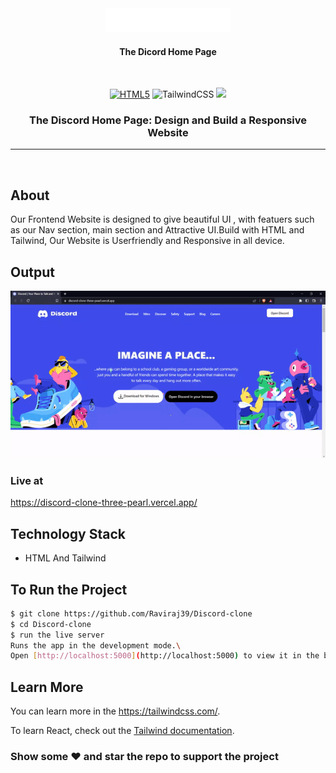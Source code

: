 <div align="center">
<img src="./assets/images/logo.png" width=200px/>
<h4>The Dicord Home Page</h4>
<br>

[![HTML5](https://img.shields.io/badge/html5-%23E34F26.svg?style=for-the-badge&logo=html5&logoColor=white)](https://html.com/ "HTML")
![TailwindCSS](https://img.shields.io/badge/tailwindcss-%2338B2AC.svg?style=for-the-badge&logo=tailwind-css&logoColor=white)
[![](https://img.shields.io/badge/IDE-Visual_Studio_Code-red?style=for-the-badge&logo=visual-studio-code)](https://code.visualstudio.com/ "Visual Studio Code")

<h3>The Discord Home Page: Design and Build a Responsive Website</h3>
</div>

---

<br>

## About

Our Frontend Website is designed to give beautiful UI , with featuers such as our Nav section, main section and Attractive UI.Build with HTML and Tailwind, Our Website is Userfriendly and Responsive in all device.

## Output

![veide](./assets/images/video-to-gif.gif)

### Live at

https://discord-clone-three-pearl.vercel.app/
## Technology Stack

- HTML And Tailwind

## To Run the Project

```sh
$ git clone https://github.com/Raviraj39/Discord-clone
$ cd Discord-clone
$ run the live server
Runs the app in the development mode.\
Open [http://localhost:5000](http://localhost:5000) to view it in the browser.
```

## Learn More

You can learn more in the https://tailwindcss.com/.

To learn React, check out the [Tailwind documentation](https://tailwindcss.com/docs).

### Show some :heart: and star the repo to support the project